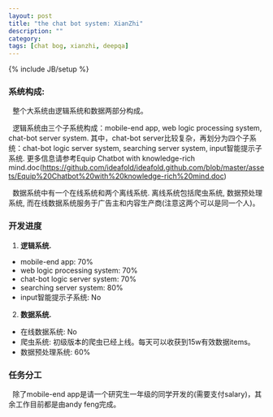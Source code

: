 ```yaml
---
layout: post
title: "the chat bot system: XianZhi"
description: ""
category: 
tags: [chat bog, xianzhi, deepqa]
---
```

{% include JB/setup %}

### 系统构成:
&nbsp;&nbsp;整个大系统由逻辑系统和数据两部分构成。<br>

&nbsp;&nbsp;逻辑系统由三个子系统构成：mobile-end app, web logic processing system, chat-bot server system. 其中，chat-bot server比较复杂，再划分为四个子系统：chat-bot logic server system, searching server system, input智能提示子系统. 更多信息请参考Equip Chatbot with knowledge-rich mind.doc(https://github.com/ideafold/ideafold.github.com/blob/master/assets/Equip%20Chatbot%20with%20knowledge-rich%20mind.doc)<br>

&nbsp;&nbsp;数据系统中有一个在线系统和两个离线系统. 离线系统包括爬虫系统, 数据预处理系统, 而在线数据系统服务于广告主和内容生产商(注意这两个可以是同一个人)。


### 开发进度

1. **逻辑系统.**
- mobile-end app: 70%
- web logic processing system: 70%
- chat-bot logic server system: 70%
- searching server system: 80%
- input智能提示子系统: No

2. **数据系统.**
- 在线数据系统: No 
- 爬虫系统: 初级版本的爬虫已经上线。每天可以收获到15w有效数据items。
- 数据预处理系统: 60%

### 任务分工

&nbsp;&nbsp;除了mobile-end app是请一个研究生一年级的同学开发的(需要支付salary)，其余工作目前都是由andy feng完成。

<br>
<br>

